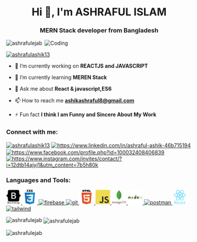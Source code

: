 <h1 align="center">Hi 👋, I'm ASHRAFUL ISLAM</h1>
<h3 align="center"> MERN Stack developer from Bangladesh</h3>
<img align="right" alt="Coding" width="400" src="https://cdn.dribbble.com/users/1162077/screenshots/3848914/programmer.gif"/>
<p align="left"> <img src="https://komarev.com/ghpvc/?username=ashrafulejab&label=Profile%20views&color=0e75b6&style=flat" alt="ashrafulejab" /> </p>

<p align="left"> <a href="https://twitter.com/ashrafulashik13" target="blank"><img src="https://img.shields.io/twitter/follow/ashrafulashik13?logo=twitter&style=for-the-badge" alt="ashrafulashik13" /></a> </p>

- 🔭 I’m currently working on **REACTJS and JAVASCRIPT**

- 🌱 I’m currently learning **MEREN Stack**

- 💬 Ask me about **React & javascript,ES6**

- 📫 How to reach me **ashikashraful8@gmail.com**

- ⚡ Fun fact **I think I am Funny and Sincere About My Work**

<h3 align="left">Connect with me:</h3>
<p align="left">
<a href="https://twitter.com/ashrafulashik13" target="blank"><img align="center" src="https://raw.githubusercontent.com/rahuldkjain/github-profile-readme-generator/master/src/images/icons/Social/twitter.svg" alt="ashrafulashik13" height="30" width="40" /></a>
<a href="https://linkedin.com/in/https://www.linkedin.com/in/ashraful-ashik-46b715194" target="blank"><img align="center" src="https://raw.githubusercontent.com/rahuldkjain/github-profile-readme-generator/master/src/images/icons/Social/linked-in-alt.svg" alt="https://www.linkedin.com/in/ashraful-ashik-46b715194" height="30" width="40" /></a>
<a href="https://fb.com/https://www.facebook.com/profile.php?id=100032408406839" target="blank"><img align="center" src="https://raw.githubusercontent.com/rahuldkjain/github-profile-readme-generator/master/src/images/icons/Social/facebook.svg" alt="https://www.facebook.com/profile.php?id=100032408406839" height="30" width="40" /></a>
<a href="https://instagram.com/https://www.instagram.com/invites/contact/?i=12dtb14ajyj1&utm_content=7b5h80k" target="blank"><img align="center" src="https://raw.githubusercontent.com/rahuldkjain/github-profile-readme-generator/master/src/images/icons/Social/instagram.svg" alt="https://www.instagram.com/invites/contact/?i=12dtb14ajyj1&utm_content=7b5h80k" height="30" width="40" /></a>
</p>

<h3 align="left">Languages and Tools:</h3>
<p align="left"> <a href="https://getbootstrap.com" target="_blank" rel="noreferrer"> <img src="https://raw.githubusercontent.com/devicons/devicon/master/icons/bootstrap/bootstrap-plain-wordmark.svg" alt="bootstrap" width="40" height="40"/> </a>  <a href="https://www.w3schools.com/css/" target="_blank" rel="noreferrer"> <img src="https://raw.githubusercontent.com/devicons/devicon/master/icons/css3/css3-original-wordmark.svg" alt="css3" width="40" height="40"/> </a> <a href="https://firebase.google.com/" target="_blank" rel="noreferrer"> <img src="https://www.vectorlogo.zone/logos/firebase/firebase-icon.svg" alt="firebase" width="40" height="40"/> </a> <a href="https://git-scm.com/" target="_blank" rel="noreferrer"> <img src="https://www.vectorlogo.zone/logos/git-scm/git-scm-icon.svg" alt="git" width="40" height="40"/> </a> <a href="https://www.w3.org/html/" target="_blank" rel="noreferrer"> <img src="https://raw.githubusercontent.com/devicons/devicon/master/icons/html5/html5-original-wordmark.svg" alt="html5" width="40" height="40"/> </a> <a href="https://developer.mozilla.org/en-US/docs/Web/JavaScript" target="_blank" rel="noreferrer"> <img src="https://raw.githubusercontent.com/devicons/devicon/master/icons/javascript/javascript-original.svg" alt="javascript" width="40" height="40"/> </a> <a href="https://www.mongodb.com/" target="_blank" rel="noreferrer"> <img src="https://raw.githubusercontent.com/devicons/devicon/master/icons/mongodb/mongodb-original-wordmark.svg" alt="mongodb" width="40" height="40"/> </a>  <a href="https://nodejs.org" target="_blank" rel="noreferrer"> <img src="https://raw.githubusercontent.com/devicons/devicon/master/icons/nodejs/nodejs-original-wordmark.svg" alt="nodejs" width="40" height="40"/> </a> <a href="https://postman.com" target="_blank" rel="noreferrer"> <img src="https://www.vectorlogo.zone/logos/getpostman/getpostman-icon.svg" alt="postman" width="40" height="40"/> </a> <a href="https://reactjs.org/" target="_blank" rel="noreferrer"> <img src="https://raw.githubusercontent.com/devicons/devicon/master/icons/react/react-original-wordmark.svg" alt="react" width="40" height="40"/> </a> <a href="https://tailwindcss.com/" target="_blank" rel="noreferrer"> <img src="https://www.vectorlogo.zone/logos/tailwindcss/tailwindcss-icon.svg" alt="tailwind" width="40" height="40"/> </a> </p>

<p><img align="left" src="https://github-readme-stats.vercel.app/api/top-langs?username=ashrafulejab&show_icons=true&locale=en&layout=compact" alt="ashrafulejab" /></p>

<p>&nbsp;<img align="center" src="https://github-readme-stats.vercel.app/api?username=ashrafulejab&show_icons=true&locale=en" alt="ashrafulejab" /></p>

<p><img align="center" src="https://github-readme-streak-stats.herokuapp.com/?user=ashrafulejab&" alt="ashrafulejab" /></p>
